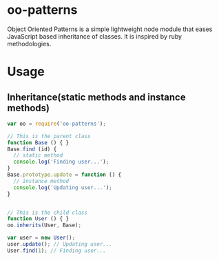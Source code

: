# oo-patterns

Object Oriented Patterns is a simple lightweight node module that eases JavaScript based inheritance of classes. It is inspired by ruby methodologies.

# Usage

## Inheritance(static methods and instance methods)

``` JavaScript
var oo = require('oo-patterns');

// This is the parent class
function Base () { }
Base.find (id) {
  // static method
  console.log('Finding user...');
}
Base.prototype.update = function () {
  // instance method
  console.log('Updating user...');
}


// This is the child class
function User () { }
oo.inherits(User, Base);

var user = new User();
user.update(); // Updating user...
User.find(1); // Finding user...
```
